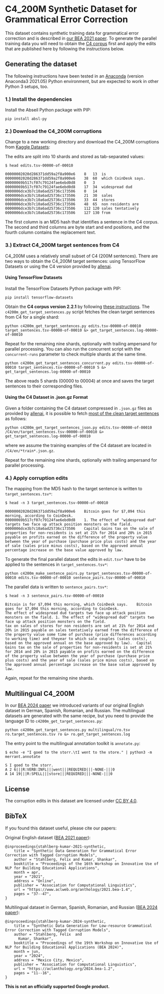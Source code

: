 # C4\_200M Synthetic Dataset for Grammatical Error Correction

This dataset contains synthetic training data for grammatical error correction and is described in [our BEA 2021 paper](https://www.aclweb.org/anthology/2021.bea-1.4/). To generate the parallel training data you will need to obtain the [C4 corpus](https://www.tensorflow.org/datasets/catalog/c4) first and apply the edits that are published here by following the instructions below.

## Generating the dataset

The following instructions have been tested in an
[Anaconda](https://www.anaconda.com/) (version Anaconda3 2021.05) Python
environment, but are expected to work in other Python 3 setups, too.

### 1.) Install the dependencies

Install the Abseil Python package with PIP:

```
pip install absl-py
```

### 2.) Download the C4\_200M corruptions

Change to a new working directory and download the C4\_200M corruptions from
[Kaggle Datasets](https://www.kaggle.com/felixstahlberg/the-c4-200m-dataset-for-gec):

The edits are split into 10 shards and stored as tab-separated values:

```
$ head edits.tsv-00000-of-00010

00000002020d286371dd59a2f8a900e6	8	13	is
00000002020d286371dd59a2f8a900e6	38	60	which CoinDesk says.
00000069b517cf07c79124fae6ebd0d8	0	3
00000069b517cf07c79124fae6ebd0d8	17	34	widespread dud
0000006dce3b7c10a6ad25736c173506	0	14
0000006dce3b7c10a6ad25736c173506	21	30	sales
0000006dce3b7c10a6ad25736c173506	33	44	stores
0000006dce3b7c10a6ad25736c173506	48	65	non residents are
0000006dce3b7c10a6ad25736c173506	112	120	sales tentatively
0000006dce3b7c10a6ad25736c173506	127	130	from
```

The first column is an MD5 hash that identifies a sentence in the C4 corpus. The
second and third columns are byte start and end positions, and the fourth column
contains the replacement text.


### 3.) Extract C4\_200M target sentences from C4

C4\_200M uses a relatively small subset of C4 (200M sentences). There are two ways to obtain the C4\_200M target sentences: using TensorFlow Datasets or using the C4 version provided by [allenai](https://github.com/allenai/allennlp/discussions/5056).

#### Using TensorFlow Datasets

Install the TensorFlow Datasets Python package with PIP:

```
pip install tensorflow-datasets
```

Obtain the **C4 corpus version 2.2.1** by following [these instructions](https://www.tensorflow.org/datasets/catalog/c4). The `c4200m_get_target_sentences.py` script fetches the clean target sentences from C4 for a single shard:

```
python c4200m_get_target_sentences.py edits.tsv-00000-of-00010 target_sentences.tsv-00000-of-00010 &> get_target_sentences.log-00000-of-00010
```


Repeat for the remaining nine shards, optionally with trailing ampersand for parallel processing. You can also run the concurrent script with the `concurrent-runs` parameter 
to check multiple shards at the same time.

```
python c4200m_get_target_sentences_concurrent.py edits.tsv-00000-of-00010 target_sentences.tsv-00000-of-00010 5 &> get_target_sentences.log-00000-of-00010
```

The above reads 5 shards (00000 to 00004) at once and saves the target sentences to their corresponding files.


#### Using the C4 Dataset in .json.gz Format

Given a folder containing the C4 dataset compressed in `.json.gz` files as provided by [allenai](https://github.com/allenai/allennlp/discussions/5056), it is possible to fetch [most of the clean target sentences](https://github.com/google-research-datasets/C4_200M-synthetic-dataset-for-grammatical-error-correction/issues/2) as follows:

```
python c4200m_get_target_sentences_json.py edits.tsv-00000-of-00010 /C4/en/target_sentences.tsv-00000-of-00010 &> get_target_sentences.log-00000-of-00010
```

where we assume the training examples of the C4 dataset are located in `/C4/en/*train*.json.gz`.

Repeat for the remaining nine shards, optionally with trailing ampersand for parallel processing.



### 4.) Apply corruption edits

The mapping from the MD5 hash to the target sentence is written to
`target_sentences.tsv*`:

```
$ head -n 3 target_sentences.tsv-00000-of-00010

00000002020d286371dd59a2f8a900e6	Bitcoin goes for $7,094 this morning, according to CoinDesk.
00000069b517cf07c79124fae6ebd0d8	1. The effect of "widespread dud" targets two face up attack position monsters on the field.
0000006dce3b7c10a6ad25736c173506	Capital Gains tax on the sale of properties for non-residents is set at 21% for 2014 and 20% in 2015 payable on profits earned on the difference of the property value between the year of purchase (purchase price plus costs) and the year of sale (sales price minus costs), based on the approved annual percentage increase on the base value approved by law.
```

To generate the final parallel dataset the edits in `edit.tsv*` have to be
applied to the sentences in `target_sentences.tsv*`:

```
python c4200m_make_sentence_pairs.py target_sentences.tsv-00000-of-00010 edits.tsv-00000-of-00010 sentence_pairs.tsv-00000-of-00010
```

The parallel data is written to `sentence_pairs.tsv*`:

```
$ head -n 3 sentence_pairs.tsv-00000-of-00010

Bitcoin is for $7,094 this morning, which CoinDesk says.	Bitcoin goes for $7,094 this morning, according to CoinDesk.
The effect of widespread dud targets two face up attack position monsters on the field.	1. The effect of "widespread dud" targets two face up attack position monsters on the field.
tax on sales of stores for non residents are set at 21% for 2014 and 20% in 2015 payable on sales tentatively earned from the difference of the property value some time of purchase (price differences according to working time) and theyear to which sale couples (sales costs), based on the approved annual on the base approved by law).	Capital Gains tax on the sale of properties for non-residents is set at 21% for 2014 and 20% in 2015 payable on profits earned on the difference of the property value between the year of purchase (purchase price plus costs) and the year of sale (sales price minus costs), based on the approved annual percentage increase on the base value approved by law.
```

Again, repeat for the remaining nine shards.

## Multilingual C4\_200M

In our [BEA 2024 paper](https://aclanthology.org/2024.bea-1.2/) we introduced variants of our original English dataset in German, Spanish, Romanian, and Russian. The multilingual datasets are generated with the same recipe, but you need to provide the language ID to `c4200m_get_target_sentences.py`:

```
python c4200m_get_target_sentences.py multilingual/ro.tsv ro.target_sentences.tsv ro &> ro.get_target_sentences.log

```

The entry point to the multilingual annotation toolkit is `annotate.py`:

```
$ echo -e "I goed to the storr.\tI went to the store." | python3 -m merrant.annotate

S I goed to the storr.
A 2 6|||R:VERB:INFL|||went|||REQUIRED|||-NONE-|||0
A 14 19|||R:SPELL|||store|||REQUIRED|||-NONE-|||0
```

## License
The corruption edits in this dataset are licensed under [CC BY 4.0](https://creativecommons.org/licenses/by/4.0/).


## BibTeX
If you found this dataset useful, please cite our papers:

Original English dataset ([BEA 2021 paper](https://www.aclweb.org/anthology/2021.bea-1.4/)):

```
@inproceedings{stahlberg-kumar-2021-synthetic,
    title = "Synthetic Data Generation for Grammatical Error Correction with Tagged Corruption Models",
    author = "Stahlberg, Felix and Kumar, Shankar",
    booktitle = "Proceedings of the 16th Workshop on Innovative Use of NLP for Building Educational Applications",
    month = apr,
    year = "2021",
    address = "Online",
    publisher = "Association for Computational Linguistics",
    url = "https://www.aclweb.org/anthology/2021.bea-1.4",
    pages = "37--47",
}
```

Multilingual dataset in German, Spanish, Romanian, and Russian ([BEA 2024 paper](https://aclanthology.org/2024.bea-1.2/)):

```
@inproceedings{stahlberg-kumar-2024-synthetic,
    title = "Synthetic Data Generation for Low-resource Grammatical Error Correction with Tagged Corruption Models",
    author = "Stahlberg, Felix  and
      Kumar, Shankar",
    booktitle = "Proceedings of the 19th Workshop on Innovative Use of NLP for Building Educational Applications (BEA 2024)",
    month = jun,
    year = "2024",
    address = "Mexico City, Mexico",
    publisher = "Association for Computational Linguistics",
    url = "https://aclanthology.org/2024.bea-1.2",
    pages = "11--16",
}
```

**This is not an officially supported Google product.**

